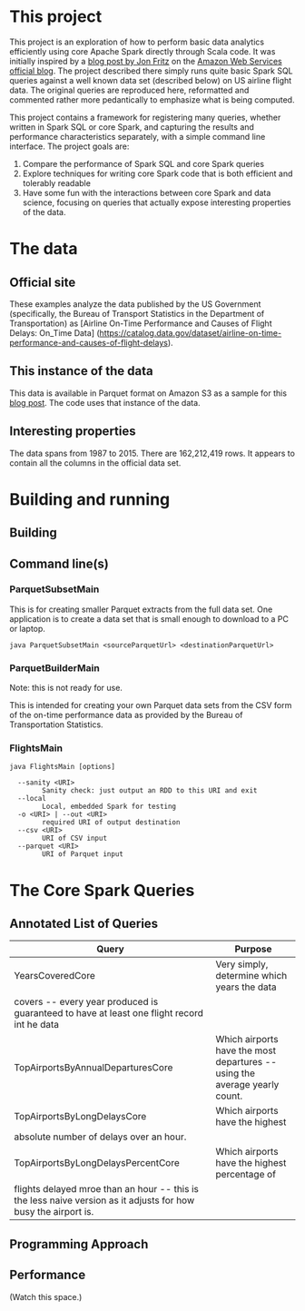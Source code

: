 
# This project

This project is an exploration of how to perform basic data analytics efficiently
using core Apache Spark directly through Scala code. It was initially inspired by
a [blog post by Jon Fritz](https://aws.amazon.com/blogs/aws/new-apache-spark-on-amazon-emr/)
on the [Amazon Web Services official blog](https://aws.amazon.com/blogs/aws/).
The project described there simply runs quite basic Spark SQL queries against a well
known data set (described below) on US airline flight data. The original queries are
reproduced here, reformatted and commented rather more pedantically to emphasize what is
being computed.

This project contains a framework for registering many queries,
whether written in Spark SQL or core Spark,
and capturing the results and performance characteristics separately,
with a simple command line interface. The project goals are:

1. Compare the performance of Spark SQL and core Spark queries
2. Explore techniques for writing core Spark code that is both efficient and tolerably readable
3. Have some fun with the interactions between core Spark and data science, focusing on queries
   that actually expose interesting properties of the data.

# The data

## Official site

These examples analyze the data published by the US Government (specifically,
the Bureau of Transport Statistics in the Department of Transportation) as
[Airline On-Time Performance and Causes of Flight Delays: On_Time Data]
(https://catalog.data.gov/dataset/airline-on-time-performance-and-causes-of-flight-delays).

## This instance of the data

This data is available in Parquet format on Amazon S3 as a sample for this
[blog post](https://aws.amazon.com/blogs/aws/new-apache-spark-on-amazon-emr/).
The code uses that instance of the data.

## Interesting properties

The data spans from 1987 to 2015. There are 162,212,419 rows.
It appears to contain all the columns in the official data set.

# Building and running

## Building

## Command line(s)

### ParquetSubsetMain

This is for creating smaller Parquet extracts from the full data set.
One application is to create a data set that is small enough to download
to a PC or laptop.

    java ParquetSubsetMain <sourceParquetUrl> <destinationParquetUrl>

### ParquetBuilderMain

Note: this is not ready for use.

This is intended for creating your own Parquet data sets from the CSV form of
the on-time performance data as provided by the Bureau of
Transportation Statistics.

### FlightsMain

    java FlightsMain [options]

      --sanity <URI>
            Sanity check: just output an RDD to this URI and exit
      --local
            Local, embedded Spark for testing
      -o <URI> | --out <URI>
            required URI of output destination
      --csv <URI>
            URI of CSV input
      --parquet <URI>
            URI of Parquet input

# The Core Spark Queries

## Annotated List of Queries

| Query | Purpose |
| ----- | ------- |
| YearsCoveredCore | Very simply, determine which years the data
covers -- every year produced is guaranteed to have at least one flight record int he data |
| TopAirportsByAnnualDeparturesCore | Which airports have the most departures -- using the average yearly count.  |
| TopAirportsByLongDelaysCore | Which airports have the highest
absolute number of delays over an hour. |
| TopAirportsByLongDelaysPercentCore | Which airports have the highest percentage of
flights delayed mroe than an hour -- this is the less naive version as it adjusts for how busy the airport is. |

## Programming Approach

## Performance

(Watch this space.)